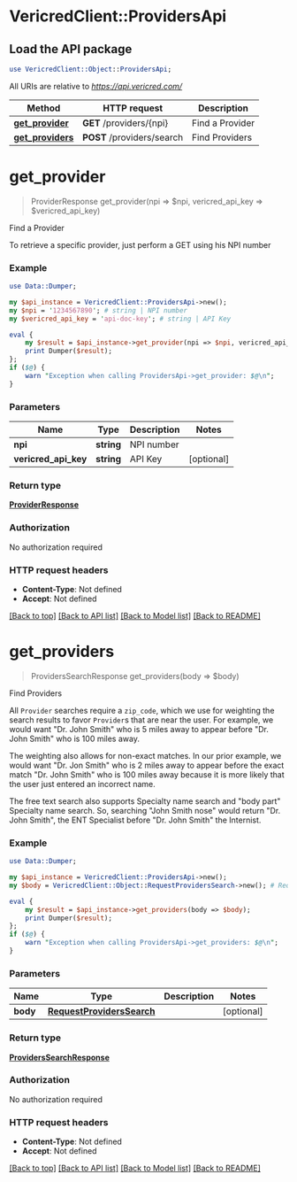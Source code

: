 # VericredClient::ProvidersApi

## Load the API package
```perl
use VericredClient::Object::ProvidersApi;
```

All URIs are relative to *https://api.vericred.com/*

Method | HTTP request | Description
------------- | ------------- | -------------
[**get_provider**](ProvidersApi.md#get_provider) | **GET** /providers/{npi} | Find a Provider
[**get_providers**](ProvidersApi.md#get_providers) | **POST** /providers/search | Find Providers


# **get_provider**
> ProviderResponse get_provider(npi => $npi, vericred_api_key => $vericred_api_key)

Find a Provider

To retrieve a specific provider, just perform a GET using his NPI number

### Example 
```perl
use Data::Dumper;

my $api_instance = VericredClient::ProvidersApi->new();
my $npi = '1234567890'; # string | NPI number
my $vericred_api_key = 'api-doc-key'; # string | API Key

eval { 
    my $result = $api_instance->get_provider(npi => $npi, vericred_api_key => $vericred_api_key);
    print Dumper($result);
};
if ($@) {
    warn "Exception when calling ProvidersApi->get_provider: $@\n";
}
```

### Parameters

Name | Type | Description  | Notes
------------- | ------------- | ------------- | -------------
 **npi** | **string**| NPI number | 
 **vericred_api_key** | **string**| API Key | [optional] 

### Return type

[**ProviderResponse**](ProviderResponse.md)

### Authorization

No authorization required

### HTTP request headers

 - **Content-Type**: Not defined
 - **Accept**: Not defined

[[Back to top]](#) [[Back to API list]](../README.md#documentation-for-api-endpoints) [[Back to Model list]](../README.md#documentation-for-models) [[Back to README]](../README.md)

# **get_providers**
> ProvidersSearchResponse get_providers(body => $body)

Find Providers

All `Provider` searches require a `zip_code`, which we use for weighting
the search results to favor `Provider`s that are near the user.  For example,
we would want "Dr. John Smith" who is 5 miles away to appear before
"Dr. John Smith" who is 100 miles away.

The weighting also allows for non-exact matches.  In our prior example, we
would want "Dr. Jon Smith" who is 2 miles away to appear before the exact
match "Dr. John Smith" who is 100 miles away because it is more likely that
the user just entered an incorrect name.

The free text search also supports Specialty name search and "body part"
Specialty name search.  So, searching "John Smith nose" would return
"Dr. John Smith", the ENT Specialist before "Dr. John Smith" the Internist.


### Example 
```perl
use Data::Dumper;

my $api_instance = VericredClient::ProvidersApi->new();
my $body = VericredClient::Object::RequestProvidersSearch->new(); # RequestProvidersSearch | 

eval { 
    my $result = $api_instance->get_providers(body => $body);
    print Dumper($result);
};
if ($@) {
    warn "Exception when calling ProvidersApi->get_providers: $@\n";
}
```

### Parameters

Name | Type | Description  | Notes
------------- | ------------- | ------------- | -------------
 **body** | [**RequestProvidersSearch**](RequestProvidersSearch.md)|  | [optional] 

### Return type

[**ProvidersSearchResponse**](ProvidersSearchResponse.md)

### Authorization

No authorization required

### HTTP request headers

 - **Content-Type**: Not defined
 - **Accept**: Not defined

[[Back to top]](#) [[Back to API list]](../README.md#documentation-for-api-endpoints) [[Back to Model list]](../README.md#documentation-for-models) [[Back to README]](../README.md)

